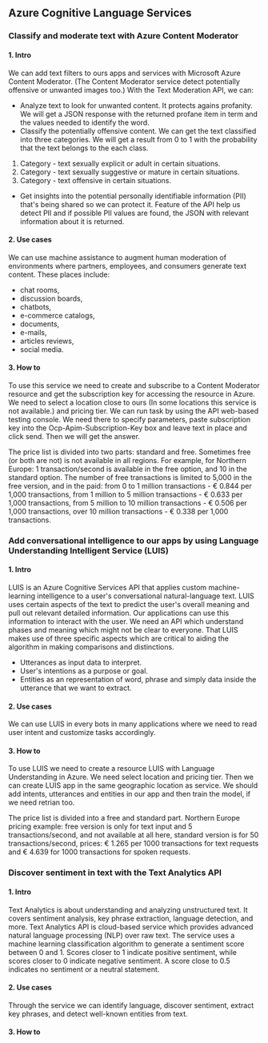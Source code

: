 ## Azure Cognitive Language Services

### Classify and moderate text with Azure Content Moderator
#### 1. Intro
We can add text filters to ours apps and services with Microsoft Azure Content Moderator. 
(The Content Moderator service detect potentially offensive or unwanted images too.)
With the Text Moderation API, we can:
* Analyze text to look for unwanted content. It protects agains profanity. We will get a JSON response with the returned profane item in term and the values needed to identify the word.
* Classify the potentially offensive content. We can get the text classified into three categories. We will get a result from 0 to 1 with the probability that the text belongs to the each class.
1. Category - text  sexually explicit or adult in certain situations.
2. Category - text sexually suggestive or mature in certain situations.
3. Category - text offensive in certain situations.
* Get insights into the potential personally identifiable information (PII) that's being shared so we can protect it. Feature of the API help us detect PII and if possible PII values are found, the JSON with relevant information about it is returned.
    
#### 2. Use cases
We can use machine assistance to augment human moderation of environments where partners, employees, and consumers generate text content. These places include:
* chat rooms,
* discussion boards,
* chatbots,
* e-commerce catalogs,
* documents,
* e-mails,
* articles reviews,
* social media.

#### 3. How to
To use this service we need to create and subscribe to a Content Moderator resource and get the subscription key for accessing the resource in Azure. We need to select a location close to ours (In some locations this service is not available.) and pricing tier.
We can run task by using the API web-based testing console. We need there to specify parameters, paste subscription key into the Ocp-Apim-Subscription-Key box and leave text in place and click send. Then we will get the answer.

The price list is divided into two parts: standard and free. Sometimes free (or both are not) is not available in all regions. For example, for Northern Europe: 1 transaction/second is available in the free option, and 10 in the standard option. The number of free transactions is limited to 5,000 in the free version, and in the paid: from 0 to 1 million transactions - € 0.844 per 1,000 transactions, from 1 million to 5 million transactions - € 0.633 per 1,000 transactions, from 5 million to 10 million transactions - € 0.506 per 1,000 transactions, over 10 million transactions - € 0.338 per 1,000 transactions.


### Add conversational intelligence to our apps by using Language Understanding Intelligent Service (LUIS)
#### 1. Intro
LUIS is an Azure Cognitive Services API that applies custom machine-learning intelligence to a user's conversational natural-language text. LUIS uses certain aspects of the text to predict the user's overall meaning and pull out relevant detailed information. Our applications can use this information to interact with the user.
We need an API which understand phases and meaning which might not be clear to everyone. That LUIS makes use of three specific aspects which are critical to aiding the algorithm in making comparisons and distinctions.
* Utterances as input data to interpret.
* User's intentions as a purpose or goal.
* Entities as an representation of word, phrase and simply data inside the utterance that we want to extract.

#### 2. Use cases
We can use LUIS in every bots in many applications where we need to read user intent and customize tasks accordingly.

#### 3. How to
To use LUIS we need to create a resource LUIS with Language Understanding in Azure. We need select location and pricing tier. Then we can create LUIS app in the same geographic location as service. We should add intents, utterances and entities in our app and then train the model, if we need retrian too.

The price list is divided into a free and standard part. Northern Europe pricing example: free version is only for text input and 5 transactions/second, and not available at all here, standard version is for 50 transactions/second, prices: € 1.265 per 1000 transactions for text requests and € 4.639 for 1000 transactions for spoken requests.


### Discover sentiment in text with the Text Analytics API
#### 1. Intro
Text Analytics is about understanding and analyzing unstructured text. It covers sentiment analysis, key phrase extraction, language detection, and more. Text Analytics API is cloud-based service which provides advanced natural language processing (NLP) over raw text. The service uses a machine learning classification algorithm to generate a sentiment score between 0 and 1. Scores closer to 1 indicate positive sentiment, while scores closer to 0 indicate negative sentiment. A score close to 0.5 indicates no sentiment or a neutral statement.

#### 2. Use cases
Through the service we can identify language, discover sentiment, extract key phrases, and detect well-known entities from text.

#### 3. How to
